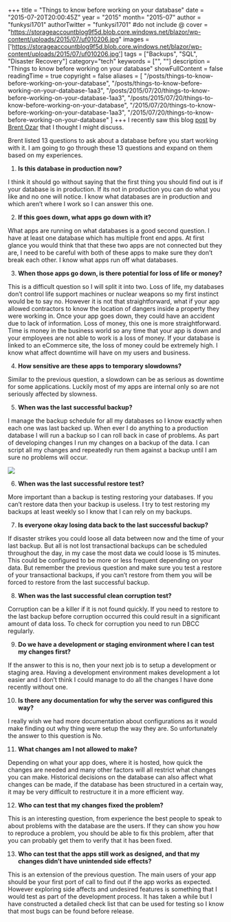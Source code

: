 +++
title = "Things to know before working on your database"
date = "2015-07-20T20:00:45Z"
year = "2015"
month= "2015-07"
author = "funkysi1701"
authorTwitter = "funkysi1701" #do not include @
cover = "https://storageaccountblog9f5d.blob.core.windows.net/blazor/wp-content/uploads/2015/07/uf010206.jpg"
images =['https://storageaccountblog9f5d.blob.core.windows.net/blazor/wp-content/uploads/2015/07/uf010206.jpg']
tags = ["Backups", "SQL",  "Disaster Recovery"]
category="tech"
keywords = ["", ""]
description =  "Things to know before working on your database"
showFullContent = false
readingTime = true
copyright = false
aliases = [
    "/posts/things-to-know-before-working-on-your-database",
    "/posts/things-to-know-before-working-on-your-database-1aa3",
    "/posts/2015/07/20/things-to-know-before-working-on-your-database-1aa3",
    "/posts/2015/07/20/things-to-know-before-working-on-your-database",
    "/2015/07/20/things-to-know-before-working-on-your-database-1aa3",
    "/2015/07/20/things-to-know-before-working-on-your-database"
]
+++
I recently saw this blog [post](http://www.brentozar.com/archive/2015/07/questions-to-ask-before-you-touch-a-database-server/) by [Brent Ozar](http://www.brentozar.com/team/brent-ozar/) that I thought I might discuss.

Brent listed 13 questions to ask about a database before you start working with it. I am going to go through these 13 questions and expand on them based on my experiences.

1. **Is this database in production now?**

I think it should go without saying that the first thing you should find out is if your database is in production. If its not in production you can do what you like and no one will notice.
I know what databases are in production and which aren’t where I work so I can answer this one.

2. **If this goes down, what apps go down with it?**

What apps are running on what databases is a good second question. I have at least one database which has multiple front end apps. At first glance you would think that that these two apps are not connected but they are, I need to be careful with both of these apps to make sure they don’t break each other.
I know what apps run off what databases.

3. **When those apps go down, is there potential for loss of life or money?**

This is a difficult question so I will split it into two. Loss of life, my databases don’t control life support machines or nuclear weapons so my first instinct would be to say no. However it is not that straightforward, what if your app allowed contractors to know the location of dangers inside a property they were working in. Once your app goes down, they could have an accident due to lack of information.
Loss of money, this one is more straightforward. Time is money in the business world so any time that your app is down and your employees are not able to work is a loss of money. If your database is linked to an eCommerce site, the loss of money could be extremely high.
I know what affect downtime will have on my users and business.

4. **How sensitive are these apps to temporary slowdowns?**

Similar to the previous question, a slowdown can be as serious as downtime for some applications.
Luckily most of my apps are internal only so are not seriously affected by slowness.

5. **When was the last successful backup?**

I manage the backup schedule for all my databases so I know exactly when each one was last backed up. When ever I do anything to a production database I will run a backup so I can roll back in case of problems. As part of developing changes I run my changes on a backup of the data. I can script all my changes and repeatedly run them against a backup until I am sure no problems will occur.

![](https://storageaccountblog9f5d.blob.core.windows.net/blazor/wp-content/uploads/2015/07/uf010206.jpg)

6. **When was the last successful restore test?**

More important than a backup is testing restoring your databases. If you can’t restore data then your backup is useless. I try to test restoring my backups at least weekly so I know that I can rely on my backups.

7. **Is everyone okay losing data back to the last successful backup?**

If disaster strikes you could loose all data between now and the time of your last backup. But all is not lost transactional backups can be scheduled throughout the day, in my case the most data we could loose is 15 minutes. This could be configured to be more or less frequent depending on your data. But remember the previous question and make sure you test a restore of your transactional backups, if you can’t restore from them you will be forced to restore from the last successful backup.

8. **When was the last successful clean corruption test?**

Corruption can be a killer if it is not found quickly. If you need to restore to the last backup before corruption occurred this could result in a significant amount of data loss. To check for corruption you need to run DBCC regularly.

9. **Do we have a development or staging environment where I can test my changes first?**

If the answer to this is no, then your next job is to setup a development or staging area. Having a development environment makes development a lot easier and I don’t think I could manage to do all the changes I have done recently without one.

10. **Is there any documentation for why the server was configured this way?**

I really wish we had more documentation about configurations as it would make finding out why thing were setup the way they are. So unfortunately the answer to this question is No.

11. **What changes am I not allowed to make?**

Depending on what your app does, where it is hosted, how quick the changes are needed and many other factors will all restrict what changes you can make. Historical decisions on the database can also affect what changes can be made, if the database has been structured in a certain way, it may be very difficult to restructure it in a more efficient way.

12. **Who can test that my changes fixed the problem?**

This is an interesting question, from experience the best people to speak to about problems with the database are the users. If they can show you how to reproduce a problem, you should be able to fix this problem, after that you can probably get them to verify that it has been fixed.

13. **Who can test that the apps still work as designed, and that my changes didn’t have unintended side effects?**

This is an extension of the previous question. The main users of your app should be your first port of call to find out if the app works as expected. However exploring side affects and undesired features is something that I would test as part of the development process. It has taken a while but I have constructed a detailed check list that can be used for testing so I know that most bugs can be found before release.